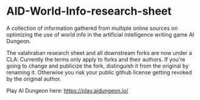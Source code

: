 # AID-World-Info-research-sheet
A collection of information gathered from multiple online sources on optimizing the use of world info in the artificial intelligence writing game AI Dungeon.

The valahraban research sheet and all downstream forks are now under a CLA: Currently the terms only apply to forks and their authors. If you're going to change and publicize the fork, distinguish it from the original by renaming it. Otherwise you risk your public github license getting revoked by the original author.

Play AI Dungeon here: https://play.aidungeon.io/
